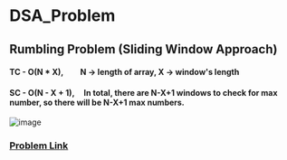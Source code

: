 # DSA_Problem

## Rumbling Problem (Sliding Window Approach)

#### TC - O(N * X),  &nbsp; &nbsp; &nbsp; &nbsp; N -> length of array, X -> window's length
#### SC - O(N - X + 1),  &nbsp; &nbsp; In total, there are N-X+1 windows to check for max number, so there will be N-X+1 max numbers. <br />

![image](https://github.com/abhishekY2401/dsa_problem/assets/89199323/fbe0b927-a019-44be-b9ce-e4161a7ed70e)

### <a href="https://docs.google.com/document/d/1jfYqOvq_QH8irEYLpaEDbkecOW7n96PEXR7EnSviFJI/edit" target="_blank">Problem Link</a>
